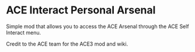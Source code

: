 # ACE Interact Personal Arsenal

Simple mod that allows you to access the ACE Arsenal through the ACE Self Interact menu.

Credit to the ACE team for the ACE3 mod and wiki.
